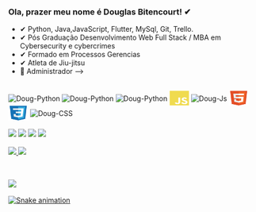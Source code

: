 ### Ola, prazer meu nome é Douglas Bitencourt! ✔ 

- ✔ Python, Java,JavaScript, Flutter, MySql, Git, Trello.
- ✔ Pós Graduação Desenvolvimento Web Full Stack / MBA em Cybersecurity e cybercrimes
- ✔ Formado em Processos Gerencias
- ✔ Atleta de Jiu-jitsu
- 🔭 Administrador
-->

<div style="display: inline_block">    
<br>
<img align="center" alt="Doug-Python" height="30" width="40" <img src="https://cdn.jsdelivr.net/gh/devicons/devicon@latest/icons/python/python-plain-wordmark.svg" />
<img align="center" alt="Doug-Python" height="30" width="40" <img src="https://cdn.jsdelivr.net/gh/devicons/devicon@latest/icons/django/django-plain.svg" />
<img align="center" alt="Doug-Python" height="30" width="40" <img src="https://cdn.jsdelivr.net/gh/devicons/devicon@latest/icons/java/java-plain-wordmark.svg" />
<img align="center" alt="Doug-Js" height="30" width="40" src="https://raw.githubusercontent.com/devicons/devicon/master/icons/javascript/javascript-plain.svg">
<img align="center" alt="Doug-Js" height="30" width="40" <img src="https://cdn.jsdelivr.net/gh/devicons/devicon@latest/icons/flutter/flutter-plain.svg" />
<img align="center" alt="Doug-HTML" height="30" width="40" src="https://raw.githubusercontent.com/devicons/devicon/master/icons/html5/html5-original.svg">
<img align="center" alt="Doug-CSS" height="30" width="40" src="https://raw.githubusercontent.com/devicons/devicon/master/icons/css3/css3-original.svg">
<img align="center" alt="Doug-CSS" height="30" width="40" src="https://cdn.jsdelivr.net/gh/devicons/devicon@latest/icons/github/github-original-wordmark.svg" />   
</div>
  <br>
  <div>
  <a href="https://instagram.com/bitencourtdoug/" target="_blank"><img src="https://img.shields.io/badge/-Instagram-%23E4405F?style=for-the-badge&logo=instagram&logoColor=white" target="_blank"></a> 	
  <a href="https://discord.gg/bitencourtdoug" target="_blank"><img src="https://img.shields.io/badge/Discord-7289DA?style=for-the-badge&logo=discord&logoColor=white" target="_blank"></a> 
  <a href = "mailto:douglasbitencourtadm@gmail.com"><img src="https://img.shields.io/badge/-Gmail-%23333?style=for-the-badge&logo=gmail&logoColor=white" target="_blank"></a>
  <a href="https://www.linkedin.com/in/bitencourtdoug/" target="_blank"><img src="https://img.shields.io/badge/-LinkedIn-%230077B5?style=for-the-badge&logo=linkedin&logoColor=white" target="_blank"></a> 
  </div>
  <br>
<div>
<a href="https://github.com/bitencourtdoug">
<img loading="lazy" height="180em" src="https://github-readme-stats.vercel.app/api/top-langs/?username=bitencourtdoug&layout=compact&langs_count=7&theme=dark"/>
<img loading="lazy" height="180em" src="https://github-readme-stats.vercel.app/api?username=bitencourtdoug&show_icons=true&theme=dark&include_all_commits=true&count_private=true"/>  
</div>
  
  ##
  <br>   
<div>

  <img height="180em" src="https://github-readme-stats.vercel.app/api?username=bitencourtdoug&show_icons=true&theme=dark&include_all_commits=true&count_private=true"/> 
</div>  
 
 

![Snake animation](https://github.com/seu-usuário-aqui/seu-usuário-aqui/blob/output/github-contribution-grid-snake.svg)
